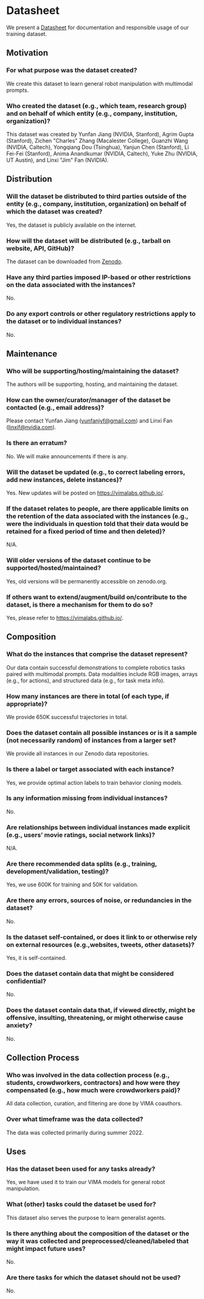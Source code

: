 # Datasheet
We present a [Datasheet](https://dl.acm.org/doi/10.1145/3458723) for documentation and responsible usage of our training dataset.

## Motivation
### For what purpose was the dataset created? 
We create this dataset to learn general robot manipulation with multimodal prompts.

### Who created the dataset (e.g., which team, research group) and on behalf of which entity (e.g., company, institution, organization)?
This dataset was created by Yunfan Jiang (NVIDIA, Stanford), Agrim Gupta (Stanford), Zichen "Charles" Zhang (Macalester College), Guanzhi Wang (NVIDIA, Caltech), Yongqiang Dou (Tsinghua), Yanjun Chen (Stanford), Li Fei-Fei (Stanford), Anima Anandkumar (NVIDIA, Caltech), Yuke Zhu (NVIDIA, UT Austin), and Linxi "Jim" Fan (NVIDIA).

## Distribution
### Will the dataset be distributed to third parties outside of the entity (e.g., company, institution, organization) on behalf of which the dataset was created?
Yes, the dataset is publicly available on the internet.

### How will the dataset will be distributed (e.g., tarball on website, API, GitHub)?
The dataset can be downloaded from [Zenodo](https://doi.org/10.5281/zenodo.7127587).

### Have any third parties imposed IP-based or other restrictions on the data associated with the instances?
No.

### Do any export controls or other regulatory restrictions apply to the dataset or to individual instances?
No.

## Maintenance
### Who will be supporting/hosting/maintaining the dataset?
The authors will be supporting, hosting, and maintaining the dataset.

### How can the owner/curator/manager of the dataset be contacted (e.g., email address)?
Please contact Yunfan Jiang (yunfanjyf@gmail.com) and Linxi Fan (linxif@nvidia.com).

### Is there an erratum?
No. We will make announcements if there is any.

### Will the dataset be updated (e.g., to correct labeling errors, add new instances, delete instances)?
Yes. New updates will be posted on https://vimalabs.github.io/.

### If the dataset relates to people, are there applicable limits on the retention of the data associated with the instances (e.g., were the individuals in question told that their data would be retained for a fixed period of time and then deleted)?
N/A.

### Will older versions of the dataset continue to be supported/hosted/maintained? 
Yes, old versions will be permanently accessible on zenodo.org.

### If others want to extend/augment/build on/contribute to the dataset, is there a mechanism for them to do so?
Yes, please refer to https://vimalabs.github.io/.

## Composition
### What do the instances that comprise the dataset represent?
Our data contain successful demonstrations to complete robotics tasks paired with multimodal prompts. Data modalities include RGB images, arrays (e.g., for actions), and structured data (e.g., for task meta info).

### How many instances are there in total (of each type, if appropriate)?
We provide 650K successful trajectories in total.

### Does the dataset contain all possible instances or is it a sample (not necessarily random) of instances from a larger set?
We provide all instances in our Zenodo data repositories.

### Is there a label or target associated with each instance?
Yes, we provide optimal action labels to train behavior cloning models.

### Is any information missing from individual instances?
No.

### Are relationships between individual instances made explicit (e.g., users’ movie ratings, social network links)?
N/A.

### Are there recommended data splits (e.g., training, development/validation, testing)?
Yes, we use 600K for training and 50K for validation.

### Are there any errors, sources of noise, or redundancies in the dataset?
No.

### Is the dataset self-contained, or does it link to or otherwise rely on external resources (e.g.,websites, tweets, other datasets)?
Yes, it is self-contained.

### Does the dataset contain data that might be considered confidential?
No.

### Does the dataset contain data that, if viewed directly, might be offensive, insulting, threatening, or might otherwise cause anxiety?
No.

## Collection Process
### Who was involved in the data collection process (e.g., students, crowdworkers, contractors) and how were they compensated (e.g., how much were crowdworkers paid)? 
All data collection, curation, and filtering are done by VIMA coauthors.

### Over what timeframe was the data collected?
The data was collected primarily during summer 2022.

## Uses
### Has the dataset been used for any tasks already?
Yes, we have used it to train our VIMA models for general robot manipulation.

### What (other) tasks could the dataset be used for?
This dataset also serves the purpose to learn generalist agents.

### Is there anything about the composition of the dataset or the way it was collected and preprocessed/cleaned/labeled that might impact future uses?
No.

### Are there tasks for which the dataset should not be used?
No.
